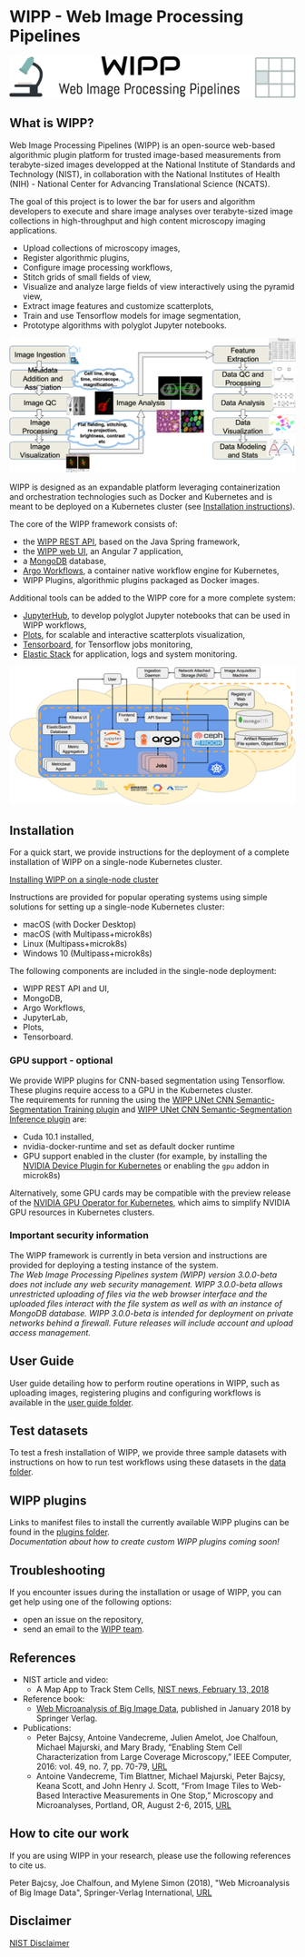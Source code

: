# WIPP - Web Image Processing Pipelines

![](logo-wipp.png)

## What is WIPP?

Web Image Processing Pipelines (WIPP) is an open-source web-based algorithmic plugin platform for trusted image-based measurements from terabyte-sized images developped at the National Institute of Standards and Technology (NIST), in collaboration with the National Institutes of Health (NIH) - National Center for Advancing Translational Science (NCATS).

The goal of this project is to lower the bar for users and algorithm developers to execute and share image analyses over terabyte-sized image collections in high-throughput and high content microscopy imaging applications. 
- Upload collections of microscopy images,
- Register algorithmic plugins,
- Configure image processing workflows,
- Stitch grids of small fields of view,
- Visualize and analyze large fields of view interactively using the pyramid view,
- Extract image features and customize scatterplots,
- Train and use Tensorflow models for image segmentation,
- Prototype algorithms with polyglot Jupyter notebooks.

![](wipp-image-analysis.png)

WIPP is designed as an expandable platform leveraging containerization and orchestration technologies such as Docker and Kubernetes and is meant to be deployed on a Kubernetes cluster (see [Installation instructions](#installation)).

The core of the WIPP framework consists of:
- the [WIPP REST API](https://github.com/usnistgov/WIPP-backend), based on the Java Spring framework,
- the [WIPP web UI](https://github.com/usnistgov/WIPP-frontend), an Angular 7 application,
- a [MongoDB](https://www.mongodb.com/) database,
- [Argo Workflows](https://argoproj.github.io/argo/), a container native workflow engine for Kubernetes,
- WIPP Plugins, algorithmic plugins packaged as Docker images.

Additional tools can be added to the WIPP core for a more complete system:
- [JupyterHub](https://github.com/LabShare/notebooks-deploy), to develop polyglot Jupyter notebooks that can be used in WIPP workflows,
- [Plots](https://hub.docker.com/r/labshare/vision-ui), for scalable and interactive scatterplots visualization,
- [Tensorboard](https://www.tensorflow.org/tensorboard), for Tensorflow jobs monitoring,
- [Elastic Stack](https://www.elastic.co/what-is/elk-stack) for application, logs and system monitoring.

![](wipp-cloud.png)


<a name="installation"></a>
## Installation
For a quick start, we provide instructions for the deployment of a complete installation of WIPP on a single-node Kubernetes cluster.  

[Installing WIPP on a single-node cluster](deployment/wipp-complete-single-node/README.md)

Instructions are provided for popular operating systems using simple solutions for setting up a single-node Kubernetes cluster: 
- macOS (with Docker Desktop)
- macOS (with Multipass+microk8s)
- Linux (Multipass+microk8s)
- Windows 10 (Multipass+microk8s)

The following components are included in the single-node deployment:
- WIPP REST API and UI,
- MongoDB,
- Argo Workflows,
- JupyterLab,
- Plots,
- Tensorboard.

### GPU support - optional
We provide WIPP plugins for CNN-based segmentation using Tensorflow. These plugins require access to a GPU in the Kubernetes cluster.  
The requirements for running the using the [WIPP UNet CNN Semantic-Segmentation Training plugin](https://github.com/usnistgov/WIPP-unet-train-plugin) and [WIPP UNet CNN Semantic-Segmentation Inference plugin](https://github.com/usnistgov/WIPP-unet-inference-plugin) are:
- Cuda 10.1 installed,
- nvidia-docker-runtime and set as default docker runtime
- GPU support enabled in the cluster (for example, by installing the [NVIDIA Device Plugin for Kubernetes](https://github.com/NVIDIA/k8s-device-plugin) or enabling the `gpu` addon in microk8s)

Alternatively, some GPU cards may be compatible with the preview release of the [NVIDIA GPU Operator for Kubernetes](https://github.com/NVIDIA/gpu-operator), which aims to simplify NVIDIA GPU resources in Kubernetes clusters.


### Important security information
The WIPP framework is currently in beta version and instructions are provided for deploying a testing instance of the system.  
*The Web Image Processing Pipelines system (WIPP) version 3.0.0-beta does not include any web security management. WIPP 3.0.0-beta allows unrestricted uploading of files via the web browser interface and the uploaded files interact with the file system as well as with an instance of MongoDB database.
WIPP 3.0.0-beta is intended for deployment on private networks behind a firewall. Future releases will include account and upload access management.*

## User Guide

User guide detailing how to perform routine operations in WIPP, such as uploading images, registering plugins and configuring workflows is available in the [user guide folder](user-guide).

## Test datasets

To test a fresh installation of WIPP, we provide three sample datasets with instructions on how to run test workflows using these datasets in the [data folder](data).

## WIPP plugins

Links to manifest files to install the currently available WIPP plugins can be found in the [plugins folder](plugins).  
*Documentation about how to create custom WIPP plugins coming soon!*

## Troubleshooting

If you encounter issues during the installation or usage of WIPP, you can get help using one of the following options:
- open an issue on the repository,
- send an email to the [WIPP team](mailto:wipp-team@nist.gov).

## References

- NIST article and video: 
    - A Map App to Track Stem Cells, [NIST news, February 13, 2018](https://www.nist.gov/news-events/news/2018/02/map-app-track-stem-cells)
- Reference book: 
    - [Web Microanalysis of Big Image Data](https://www.springer.com/us/book/9783319633596), published in January 2018 by Springer Verlag.
- Publications:
    - Peter Bajcsy, Antoine Vandecreme, Julien Amelot, Joe Chalfoun, Michael Majurski, and Mary Brady, “Enabling Stem Cell Characterization from Large Coverage Microscopy,” IEEE Computer, 2016: vol. 49, no. 7, pp. 70-79, [URL](https://www.computer.org/csdl/mags/co/2016/07/mco2016070070-abs.html)
    - Antoine Vandecreme, Tim Blattner, Michael Majurski, Peter Bajcsy, Keana Scott, and John Henry J. Scott, “From Image Tiles to Web-Based Interactive Measurements in One Stop,” Microscopy and Microanalyses, Portland, OR, August 2-6, 2015, [URL](https://www.microscopy.org/MandM/2015/index.cfm)

## How to cite our work

If you are using WIPP in your research, please use the following references to cite us.

Peter Bajcsy, Joe Chalfoun, and Mylene Simon (2018), "Web Microanalysis of Big Image Data", Springer-Verlag International, [URL](https://www.springer.com/us/book/9783319633596)

## Disclaimer

[NIST Disclaimer](LICENSE.md)